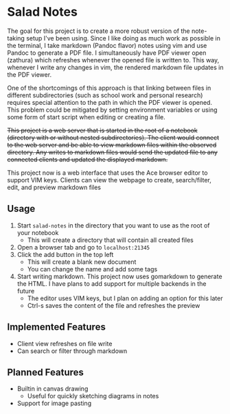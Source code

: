 # Salad Notes

The goal for this project is to create a more robust version of the note-taking setup I've been using. Since I like doing as much work as possible in the terminal, I take markdown (Pandoc flavor) notes using vim and use Pandoc to generate a PDF file. I simultaneously have  PDF viewer open (zathura) which refreshes whenever the opened file is written to. This way, whenever I write any changes in vim, the rendered markdown file updates in the PDF viewer.

One of the shortcomings of this approach is that linking between files in different subdirectories (such as school work and personal research) requires special attention to the path in which the PDF viewer is opened. This problem could be mitigated by setting environment variables or using some form of start script when editing or creating a file.

~~This project is a web server that is started in the root of a notebook (directory with or without nested subdirectories). The client would connect to the web server and be able to view markdown files within the observed directory. Any writes to markdown files would send the updated file to any connected clients and updated the displayed markdown.~~

This project now is a web interface that uses the Ace browser editor to support VIM keys. Clients can view the webpage to create, search/filter, edit, and preview markdown files

## Usage

1. Start `salad-notes` in the directory that you want to use as the root of your notebook
	- This will create a directory that will contain all created files
2. Open a browser tab and go to `localhost:21345`
3. Click the add button in the top left
	- This will create a blank new document
	- You can change the name and add some tags
3. Start writing markdown. This project now uses gomarkdown to generate the HTML. I have plans to add support for multiple backends in the future
	- The editor uses VIM keys, but I plan on adding an option for this later
	- Ctrl-s saves the content of the file and refreshes the preview

## Implemented Features

- Client view refreshes on file write
- Can search or filter through markdown

## Planned Features

- Builtin in canvas drawing
	- Useful for quickly sketching diagrams in notes
- Support for image pasting
